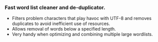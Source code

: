 ### Fast word list cleaner and de-duplicator. <br>
- Filters problem characters that play havoc with UTF-8 and removes duplicates to avoid inefficient use of resources. <br>
- Allows removal of words below a specified length. <br>
- Very handy when optimizing and combining multiple large wordlists.  <br>
